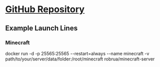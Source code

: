 # [GitHub Repository](https://github.com/robrua/game-servers)

## Example Launch Lines

### Minecraft

docker run -d -p 25565:25565 --restart=always --name minecraft -v path/to/your/server/data/folder:/root/minecraft robrua/minecraft-server